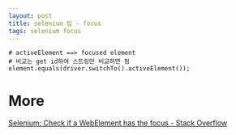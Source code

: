 ```yaml
---
layout: post
title: selenium 팁 - focus
tags: selenium focus
---
```


```
# activeElement ==> focused element
# 비교는 get id하여 스트링만 비교하면 됨
element.equals(driver.switchTo().activeElement());
```

# More
[Selenium: Check if a WebElement has the focus - Stack Overflow](https://stackoverflow.com/questions/17025282/selenium-check-if-a-webelement-has-the-focus)
